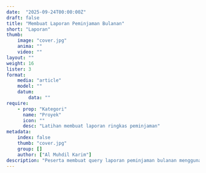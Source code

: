 ```yaml
---
date:  "2025-09-24T00:00:00Z"
draft: false
title: "Membuat Laporan Peminjaman Bulanan"
short: "Laporan"
thumb:
    image: "cover.jpg"
    anima: ""
    video: ""
layout: ""
weight: 16
lister: 3
format:
    media: "article"
    model: ""
    datum:
        data: ""
require:
    - prop: "Kategori"
      name: "Proyek"
      icon: ""
      desc: "Latihan membuat laporan ringkas peminjaman"
metadata:
    index: false
    thumb: "cover.jpg"
    group: []
    author: ["Al Muhdil Karim"]
description: "Peserta membuat query laporan peminjaman bulanan menggunakan fungsi agregasi. Modul ini memperkuat keterampilan analisis data untuk kebutuhan laporan rutin."
---
```

